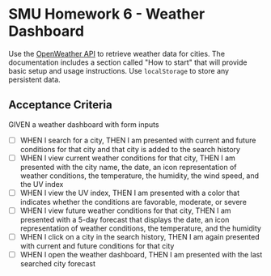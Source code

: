 # SMU Homework 6 - Weather Dashboard

Use the [OpenWeather API](https://openweathermap.org/api) to retrieve weather data for cities. The documentation includes a section called "How to start" that will provide basic setup and usage instructions. Use `localStorage` to store any persistent data.

## Acceptance Criteria

GIVEN a weather dashboard with form inputs

- [ ] WHEN I search for a city, THEN I am presented with current and future conditions for that city and that city is added to the search history
- [ ] WHEN I view current weather conditions for that city, THEN I am presented with the city name, the date, an icon representation of weather conditions, the temperature, the humidity, the wind speed, and the UV index
- [ ] WHEN I view the UV index, THEN I am presented with a color that indicates whether the conditions are favorable, moderate, or severe
- [ ] WHEN I view future weather conditions for that city, THEN I am presented with a 5-day forecast that displays the date, an icon representation of weather conditions, the temperature, and the humidity
- [ ] WHEN I click on a city in the search history, THEN I am again presented with current and future conditions for that city
- [ ] WHEN I open the weather dashboard, THEN I am presented with the last searched city forecast
